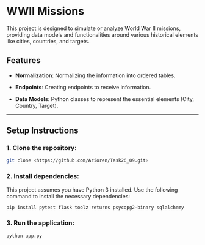 # WWII Missions

This project is designed to simulate or analyze World War II missions, 
providing data models and functionalities around various historical 
elements like cities, countries, and targets.

## Features

- **Normalization**: Normalizing the information into ordered tables.
  
- **Endpoints**: Creating endpoints to receive information.
  
- **Data Models**: Python classes to represent the essential elements (City, Country, Target).

---

## Setup Instructions

### 1. Clone the repository:

```bash
git clone <https://github.com/Arioren/Task26_09.git>
```

### 2. Install dependencies:

This project assumes you have Python 3 installed. 
Use the following command to install the necessary dependencies:

```bash
pip install pytest flask toolz returns psycopg2-binary sqlalchemy
```

### 3. Run the application:

```bash
python app.py
```

